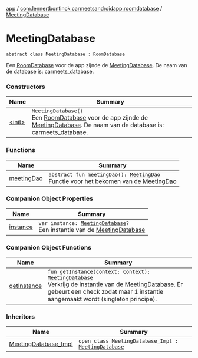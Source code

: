 [app](../../index.md) / [com.lennertbontinck.carmeetsandroidapp.roomdatabase](../index.md) / [MeetingDatabase](./index.md)

# MeetingDatabase

`abstract class MeetingDatabase : RoomDatabase`

Een [RoomDatabase](#) voor de app zijnde de [MeetingDatabase](./index.md).
De naam van de database is: carmeets_database.

### Constructors

| Name | Summary |
|---|---|
| [&lt;init&gt;](-init-.md) | `MeetingDatabase()`<br>Een [RoomDatabase](#) voor de app zijnde de [MeetingDatabase](./index.md). De naam van de database is: carmeets_database. |

### Functions

| Name | Summary |
|---|---|
| [meetingDao](meeting-dao.md) | `abstract fun meetingDao(): `[`MeetingDao`](../-meeting-dao/index.md)<br>Functie voor het bekomen van de [MeetingDao](../-meeting-dao/index.md) |

### Companion Object Properties

| Name | Summary |
|---|---|
| [instance](instance.md) | `var instance: `[`MeetingDatabase`](./index.md)`?`<br>Een instantie van de [MeetingDatabase](./index.md) |

### Companion Object Functions

| Name | Summary |
|---|---|
| [getInstance](get-instance.md) | `fun getInstance(context: Context): `[`MeetingDatabase`](./index.md)<br>Verkrijg de instantie van de [MeetingDatabase](./index.md). Er gebeurt een check zodat maar 1 instantie aangemaakt wordt (singleton principe). |

### Inheritors

| Name | Summary |
|---|---|
| [MeetingDatabase_Impl](../-meeting-database_-impl/index.md) | `open class MeetingDatabase_Impl : `[`MeetingDatabase`](./index.md) |
